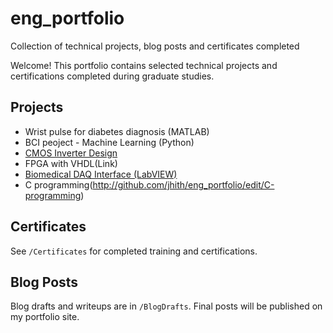 # eng_portfolio
Collection of technical projects, blog posts and certificates completed

Welcome! This portfolio contains selected technical projects and certifications completed during graduate studies. 

## Projects

- Wrist pulse for diabetes diagnosis (MATLAB)
- BCI peoject - Machine Learning (Python)
- [CMOS Inverter Design](link)
- FPGA with VHDL(Link)
- [Biomedical DAQ Interface (LabVIEW)](link)
- C programming(http://github.com/jhith/eng_portfolio/edit/C-programming)

## Certificates

See `/Certificates` for completed training and certifications.

## Blog Posts

Blog drafts and writeups are in `/BlogDrafts`. Final posts will be published on my portfolio site.
